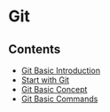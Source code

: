 # Git

## Contents

- [Git Basic Introduction](https://github.com/solarsdev/TIL/blob/master/Git/basic_intoduction.md)
- [Start with Git](https://github.com/solarsdev/TIL/blob/master/Git/start_with_git.md)
- [Git Basic Concept](https://github.com/solarsdev/TIL/blob/master/Git/git_basic_concept.md)
- [Git Basic Commands](https://github.com/solarsdev/TIL/blob/master/Git/git_basic_commands.md)
